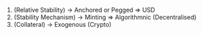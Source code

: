 1. (Relative Stability) -> Anchored or Pegged => USD 
2. (Stability Mechanism) -> Minting  => Algorithmnic (Decentralised)
3. (Collateral) -> Exogenous (Crypto)
